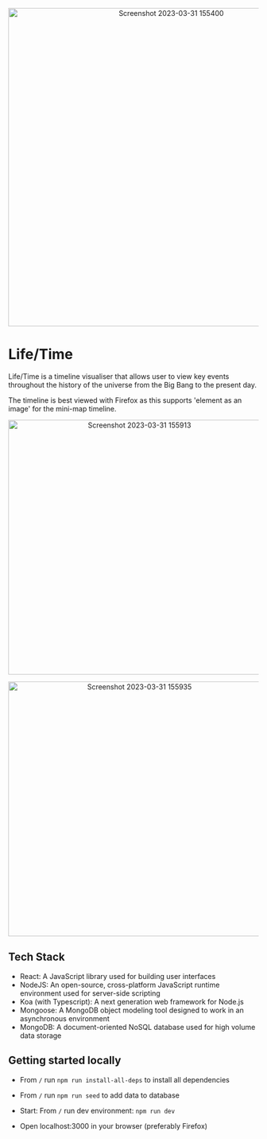 <p align="center">
<img width="640" alt="Screenshot 2023-03-31 155400" data-align="center" src="https://user-images.githubusercontent.com/116960814/229199227-8c6e952b-bcb5-4287-857d-49cde3901e48.png"></p>


# Life/Time

Life/Time is a timeline visualiser that allows user to view key events throughout the history of the universe from the Big Bang to the present day.

The timeline is best viewed with Firefox as this supports 'element as an image' for the mini-map timeline.
<p align="center">
<img width="512" alt="Screenshot 2023-03-31 155913" data-align="center" src="https://user-images.githubusercontent.com/116960814/229199161-1658499e-c199-4e97-9b86-ba4261387c3b.png"></p>
<p align="center">
<img width="512" alt="Screenshot 2023-03-31 155935" data-align="center" src="https://user-images.githubusercontent.com/116960814/229199175-c3247170-eed4-44af-92bb-f7c0cb7aee11.png"></p>


## Tech Stack

- React: A JavaScript library used for building user interfaces
- NodeJS: An open-source, cross-platform JavaScript runtime environment used for server-side scripting
- Koa (with Typescript): A next generation web framework for Node.js
- Mongoose: A MongoDB object modeling tool designed to work in an asynchronous environment
- MongoDB: A document-oriented NoSQL database used for high volume data storage

## Getting started locally

- From `/` run `npm run install-all-deps` to install all dependencies

- From `/` run `npm run seed` to add data to database

- Start: From `/` run dev environment: `npm run dev`

- Open localhost:3000 in your browser (preferably Firefox)

